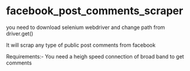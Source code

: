 # facebook_post_comments_scraper

you need to download selenium webdriver and change path from driver.get()


It will scrap any type of public post comments from facebook


Requirements:-
  You need a heigh speed connection of broad band to get comments
